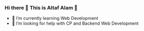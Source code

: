 

### Hi there 👋  This is **Altaf Alam** 🚀
- 🌱 I’m currently learning Web Development
- 🤔 I’m looking for help with CP and Backend Web Development


<!--
[![@AltafAlam3's Holopin board](https://holopin.me/altafalam3)](https://holopin.io/@altafalam3)
- 🔭 I’m currently working on ...
- 👯 I’m looking to collaborate on ...

- 💬 Ask me about ...
- 📫 How to reach me: ...
- 😄 Pronouns: ...
- ⚡ Fun fact: ...

-->
